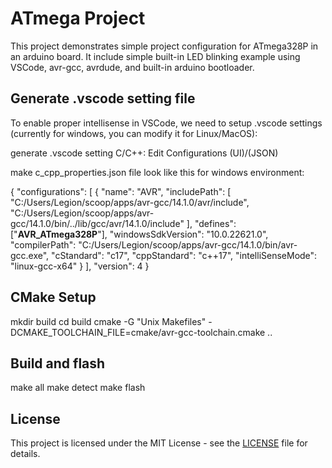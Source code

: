 # ATmega Project

This project demonstrates simple project configuration for ATmega328P in an arduino board.
It include simple built-in LED blinking example using VSCode, avr-gcc, avrdude, and built-in arduino bootloader.

## Generate .vscode setting file

To enable proper intellisense in VSCode, we need to setup .vscode settings (currently for windows, you can modify it for Linux/MacOS):

generate .vscode setting
C/C++: Edit Configurations (UI)/(JSON)

make c_cpp_properties.json file look like this for windows environment:

{
    "configurations": [
        {
            "name": "AVR",
            "includePath": [
                "C:/Users/Legion/scoop/apps/avr-gcc/14.1.0/avr/include",
                "C:/Users/Legion/scoop/apps/avr-gcc/14.1.0/bin/../lib/gcc/avr/14.1.0/include"
            ],
            "defines": ["__AVR_ATmega328P__"],
            "windowsSdkVersion": "10.0.22621.0",
            "compilerPath": "C:/Users/Legion/scoop/apps/avr-gcc/14.1.0/bin/avr-gcc.exe",
            "cStandard": "c17",
            "cppStandard": "c++17",
            "intelliSenseMode": "linux-gcc-x64"
        }
    ],
    "version": 4
}

## CMake Setup

mkdir build
cd build
cmake -G "Unix Makefiles" -DCMAKE_TOOLCHAIN_FILE=cmake/avr-gcc-toolchain.cmake ..

## Build and flash

make all
make detect
make flash

## License

This project is licensed under the MIT License - see the [LICENSE](./LICENCE) file for details.